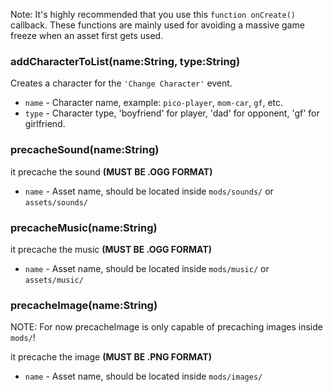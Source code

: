 Note: It's highly recommended that you use this `function onCreate()` callback. These functions are mainly used for avoiding a massive game freeze when an asset first gets used.

### addCharacterToList(name:String, type:String)
Creates a character for the `'Change Character'` event.

- `name` - Character name, example: `pico-player`, `mom-car`, `gf`, etc.
- `type` - Character type, 'boyfriend' for player, 'dad' for opponent, 'gf' for girlfriend.

### precacheSound(name:String)
it precache the sound **(MUST BE .OGG FORMAT)**

- `name` - Asset name, should be located inside `mods/sounds/` or `assets/sounds/`

### precacheMusic(name:String)
it precache the music **(MUST BE .OGG FORMAT)**

- `name` - Asset name, should be located inside `mods/music/` or `assets/music/`

### precacheImage(name:String)
NOTE: For now precacheImage is only capable of precaching images inside `mods/`!

it precache the image **(MUST BE .PNG FORMAT)**

- `name` - Asset name, should be located inside `mods/images/`